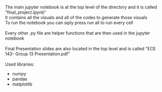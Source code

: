 The main jupyter notebook is at the top level of the directory and it is called "final_project.ipynb" <br>
It contains all the visuals and all of the codes to generate those visuals<br>
To run the notebook you can siply press run all to run every cell <br>
<br>
Every other .py file are helper functions that are then used in the jupyter notebook <br>
<br>
Final Presentation slides are also located in the top level and is called "ECE 143- Group 13 Presentation.pdf"<br>
<br>
Used libraries:
- numpy
- pandas
- matplotlib